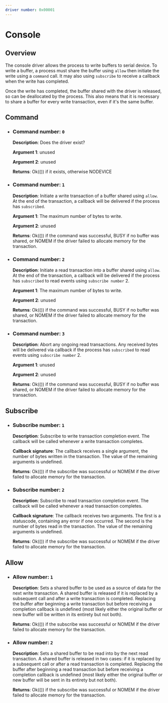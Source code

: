 ```yaml
---
driver number: 0x00001
---
```


# Console

## Overview

The console driver allows the process to write buffers to serial device. To
write a buffer, a process must share the buffer using `allow` then initiate the
write using a `command` call. It may also using `subscribe` to receive a
callback when the write has completed.

Once the write has completed, the buffer shared with the driver is released, so
can be deallocated by the process. This also means that it is necessary to
share a buffer for every write transaction, even if it's the same buffer.

## Command

  * ### Command number: `0`

    **Description**: Does the driver exist?

    **Argument 1**: unused

    **Argument 2**: unused

    **Returns**: Ok(()) if it exists, otherwise NODEVICE

  * ### Command number: `1`

    **Description**: Initiate a write transaction of a buffer shared using `allow`.
    At the end of the transaction, a callback will be delivered if the process
    has `subscribed`.

    **Argument 1**: The maximum number of bytes to write.

    **Argument 2**: unused

    **Returns**: Ok(()) if the command was successful, BUSY if no buffer was
    shared, or NOMEM if the driver failed to allocate memory for the
    transaction.

  * ### Command number: `2`

    **Description**: Initiate a read transaction into a buffer shared using `allow`.
    At the end of the transaction, a callback will be delivered if the process
    has `subscribed` to read events using `subscribe number` 2.

    **Argument 1**: The maximum number of bytes to write.

    **Argument 2**: unused

    **Returns**: Ok(()) if the command was successful, BUSY if no buffer was
    shared, or NOMEM if the driver failed to allocate memory for the
    transaction.

  * ### Command number: `3`

    **Description**: Abort any ongoing read transactions.
    Any received bytes will be delivered via callback if the process
    has `subscribed` to read events using `subscribe number` 2.

    **Argument 1**: unused

    **Argument 2**: unused

    **Returns**: Ok(()) if the command was successful, BUSY if no buffer was
    shared, or NOMEM if the driver failed to allocate memory for the
    transaction.

## Subscribe

  * ### Subscribe number: `1`

    **Description**: Subscribe to write transaction completion event. The
    callback will be called whenever a write transaction completes.

    **Callback signature**: The callback receives a single argument, the number
    of bytes written in the transaction. The value of the remaining arguments
    is undefined.

    **Returns**: Ok(()) if the subscribe was successful or NOMEM if the
    driver failed to allocate memory for the transaction.

  * ### Subscribe number: `2`

    **Description**: Subscribe to read transaction completion event. The
    callback will be called whenever a read transaction completes.

    **Callback signature**: The callback receives two arguments. The first
    is a statuscode, containing any error if one occurred. The second is the
    number of bytes read in the transaction. The value of the remaining arguments
    is undefined.

    **Returns**: Ok(()) if the subscribe was successful or NOMEM if the
    driver failed to allocate memory for the transaction.

## Allow

  * ### Allow number: `1`

    **Description**: Sets a shared buffer to be used as a source of data for
    the next write transaction. A shared buffer is released if it is replaced
    by a subsequent call and after a write transaction is completed. Replacing
    the buffer after beginning a write transaction but before receiving a
    completion callback is undefined (most likely either the original buffer or
    new buffer will be written in its entirety but not both).

    **Returns**: Ok(()) if the subscribe was successful or NOMEM if the
    driver failed to allocate memory for the transaction.

  * ### Allow number: `2`

    **Description**: Sets a shared buffer to be read into by the next read
    transaction. A shared buffer is released in two cases: if it is replaced by
    a subsequent call or after a read transaction is completed. Replacing the
    buffer after beginning a read transaction but before receiving a completion
    callback is undefined (most likely either the original buffer or new buffer
    will be sent in its entirety but not both).

    **Returns**: Ok(()) if the subscribe was successful or NOMEM if the
    driver failed to allocate memory for the transaction.

